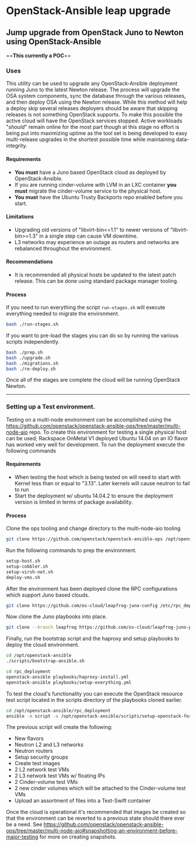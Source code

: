 # OpenStack-Ansible leap upgrade

## Jump upgrade from OpenStack Juno to Newton using OpenStack-Ansible

==**This currently a POC**==

### Uses

This utility can be used to upgrade any OpenStack-Ansible deployment running
Juno to the latest Newton release. The process will upgrade the OSA system
components, sync the database through the various releases, and then deploy
OSA using the Newton release. While this method will help a deploy skip
several releases  deployers should be aware that skipping releases is not
something OpenStack supports. To make this possible the active cloud will
have the OpenStack services stopped. Active workloads "*should*" remain online
for the most part though at this stage no effort is being put into maximizing
uptime as the tool set is being developed to easy multi-release upgrades in
the shortest possible time while maintaining data-integrity.

#### Requirements

  * **You must** have a Juno based OpenStack cloud as deployed by
    OpenStack-Ansible.
  * If you are running cinder-volume with LVM in an LXC container **you must**
    migrate the cinder-volume service to the physical host.
  * **You must** have the Ubuntu Trusty Backports repo enabled before you start.

#### Limitations

  * Upgrading old versions of "libvirt-bin<=1.1" to newer versions of
    "libvirt-bin>=1.3" in a single step can cause VM downtime.
  * L3 networks may experience an outage as routers and networks are
    rebalanced throughout the environment.

#### Recommendations

  * It is recommended all physical hosts be updated to the latest patch release.
    This can be done using standard package manager tooling.

#### Process

If you need to run everything the script ``run-stages.sh`` will execute
everything needed to migrate the environment.

``` bash
bash ./run-stages.sh
```

If you want to pre-load the stages you can do so by running the various scripts
independently.

``` bash
bash ./prep.sh
bash ./upgrade.sh
bash ./migrations.sh
bash ./re-deploy.sh
```

Once all of the stages are complete the cloud will be running OpenStack
Newton.

----

### Setting up a Test environment.

Testing on a multi-node environment can be accomplished using the
https://github.com/openstack/openstack-ansible-ops/tree/master/multi-node-aio
repo. To create this environment for testing a single physical host can be
used; Rackspace OnMetal V1 deployed Ubuntu 14.04 on an IO flavor has worked
very well for development. To run the deployment execute the following commands

#### Requirements

  * When testing the host which is being tested on will need to start with Kernel
    less than or equal to "3.13". Later kernels will cause neutron to fail to run
  * Start the deployment w/ ubuntu 14.04.2 to ensure the deployment version is
    limited in terms of package availability.

#### Process

Clone the ops tooling and change directory to the multi-node-aio tooling

``` bash
git clone https://github.com/openstack/openstack-ansible-ops /opt/openstack-ansible-ops
```

Run the following commands to prep the environment.

``` bash
setup-host.sh
setup-cobbler.sh
setup-virsh-net.sh
deploy-vms.sh
```

After the environment has been deployed clone the RPC configurations which support Juno
based clouds.

``` bash
git clone https://github.com/os-cloud/leapfrog-juno-config /etc/rpc_deploy
```

Now clone the Juno playbooks into place.

``` bash
git clone --branch leapfrog https://github.com/os-cloud/leapfrog-juno-playbooks /opt/openstack-ansible
```

Finally, run the bootstrap script and the haproxy and setup playbooks to deploy the cloud environment.

``` bash
cd /opt/openstack-ansible
./scripts/bootstrap-ansible.sh

cd rpc_deployment
openstack-ansible playbooks/haproxy-install.yml
openstack-ansible playbooks/setup-everything.yml
```

To test the cloud's functionality you can execute the OpenStack resource test script located in the scripts directory
of the playbooks cloned earlier.

``` bash
cd /opt/openstack-ansible/rpc_deployment
ansible -m script -a /opt/openstack-ansible/scripts/setup-openstack-for-test.sh 'utility_all[0]'
```

The previous script will create the following:

  * New flavors
  * Neutron L2 and L3 networks
  * Neutron routers
  * Setup security groups
  * Create test images
  * 2 L2 network test VMs
  * 2 L3 network test VMs w/ floating IPs
  * 2 Cinder-volume test VMs
  * 2 new cinder volumes which will be attached to the Cinder-volume test VMs
  * Upload an assortment of files into a Test-Swift container

Once the cloud is operational it's recommended that images be created so that the environment can be
reverted to a previous state should there ever be a need. See
https://github.com/openstack/openstack-ansible-ops/tree/master/multi-node-aio#snapshotting-an-environment-before-major-testing
for more on creating snapshots.
